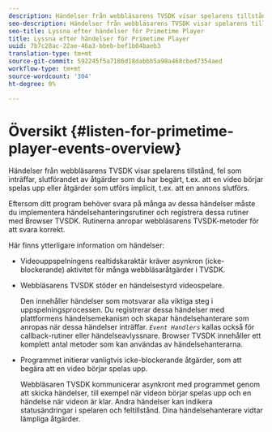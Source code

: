 ```yaml
---
description: Händelser från webbläsarens TVSDK visar spelarens tillstånd, fel som inträffar, slutförandet av åtgärder som du har begärt, t.ex. att en video börjar spelas upp eller åtgärder som utförs implicit, t.ex. att en annons slutförs.
seo-description: Händelser från webbläsarens TVSDK visar spelarens tillstånd, fel som inträffar, slutförandet av åtgärder som du har begärt, t.ex. att en video börjar spelas upp eller åtgärder som utförs implicit, t.ex. att en annons slutförs.
seo-title: Lyssna efter händelser för Primetime Player
title: Lyssna efter händelser för Primetime Player
uuid: 7b7c28ac-22ae-46a3-bbeb-bef1b04baeb3
translation-type: tm+mt
source-git-commit: 592245f5a7186d18dabbb5a98a468cbed7354aed
workflow-type: tm+mt
source-wordcount: '304'
ht-degree: 0%

---
```



# Översikt {#listen-for-primetime-player-events-overview}

Händelser från webbläsarens TVSDK visar spelarens tillstånd, fel som inträffar, slutförandet av åtgärder som du har begärt, t.ex. att en video börjar spelas upp eller åtgärder som utförs implicit, t.ex. att en annons slutförs.

Eftersom ditt program behöver svara på många av dessa händelser måste du implementera händelsehanteringsrutiner och registrera dessa rutiner med Browser TVSDK. Rutinerna anropar webbläsarens TVSDK-metoder för att svara korrekt.

Här finns ytterligare information om händelser:

* Videouppspelningens realtidskaraktär kräver asynkron (icke-blockerande) aktivitet för många webbläsaråtgärder i TVSDK.
* Webbläsarens TVSDK stöder en händelsestyrd videospelare.

   Den innehåller händelser som motsvarar alla viktiga steg i uppspelningsprocessen. Du registrerar dessa händelser med plattformens händelsemekanism och skapar händelsehanterare som anropas när dessa händelser inträffar. *`Event Handlers`* kallas också för callback-rutiner eller händelseavlyssnare. Browser TVSDK innehåller ett komplett antal metoder som kan användas av händelsehanterarna.
* Programmet initierar vanligtvis icke-blockerande åtgärder, som att begära att en video börjar spelas upp.

   Webbläsaren TVSDK kommunicerar asynkront med programmet genom att skicka händelser, till exempel när videon börjar spelas upp och en händelse när videon är klar. Andra händelser kan indikera statusändringar i spelaren och feltillstånd. Dina händelsehanterare vidtar lämpliga åtgärder.

